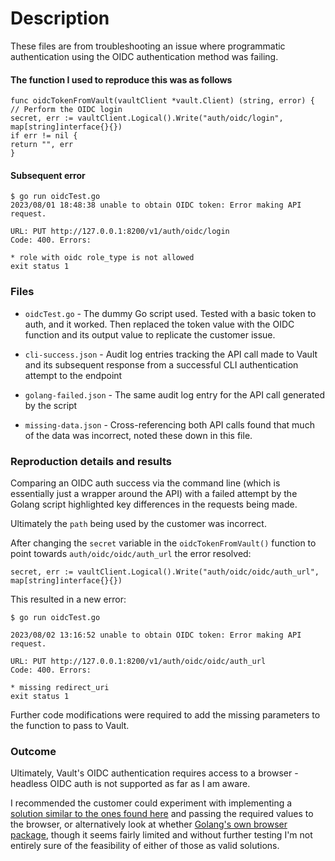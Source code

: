 # Description

These files are from troubleshooting an issue where programmatic authentication using the OIDC authentication method was failing. 

#### The function I used to reproduce this was as follows
```
func oidcTokenFromVault(vaultClient *vault.Client) (string, error) {
// Perform the OIDC login
secret, err := vaultClient.Logical().Write("auth/oidc/login", map[string]interface{}{})
if err != nil {
return "", err
}
```

#### Subsequent error
```
$ go run oidcTest.go                                                                                                                                                                                            
2023/08/01 18:48:38 unable to obtain OIDC token: Error making API request.

URL: PUT http://127.0.0.1:8200/v1/auth/oidc/login
Code: 400. Errors:

* role with oidc role_type is not allowed
exit status 1
```

### Files

- `oidcTest.go` - The dummy Go script used. Tested with a basic token to auth, and it worked. Then replaced the token value with the OIDC function and its output value to replicate the customer issue.

- `cli-success.json` - Audit log entries tracking the API call made to Vault and its subsequent response from a successful CLI authentication attempt to the endpoint

- `golang-failed.json` - The same audit log entry for the API call generated by the script

- `missing-data.json` - Cross-referencing both API calls found that much of the data was incorrect, noted these down in this file.

### Reproduction details and results

Comparing an OIDC auth success via the command line (which is essentially just a wrapper around the API) with a failed attempt by the Golang script highlighted key differences in the requests being made.

Ultimately the `path` being used by the customer was incorrect.

After changing the `secret` variable in the `oidcTokenFromVault()` function to point towards `auth/oidc/oidc/auth_url` the error resolved:

```
secret, err := vaultClient.Logical().Write("auth/oidc/oidc/auth_url", map[string]interface{}{})
```

This resulted in a new error:

```
$ go run oidcTest.go

2023/08/02 13:16:52 unable to obtain OIDC token: Error making API request.

URL: PUT http://127.0.0.1:8200/v1/auth/oidc/oidc/auth_url
Code: 400. Errors:

* missing redirect_uri
exit status 1
```

Further code modifications were required to add the missing parameters to the function to pass to Vault. 

### Outcome

Ultimately, Vault's OIDC authentication requires access to a browser - headless OIDC auth is not supported as far as I am aware. 

I recommended the customer could experiment with implementing a [solution similar to the ones found here](https://stackoverflow.com/questions/39320371/how-start-web-server-to-open-page-in-browser-in-golang) and passing the required values to the browser, or alternatively look at whether [Golang's own browser package](https://pkg.go.dev/github.com/pkg/browser), though it seems fairly limited and without further testing I'm not entirely sure of the feasibility of either of those as valid solutions.